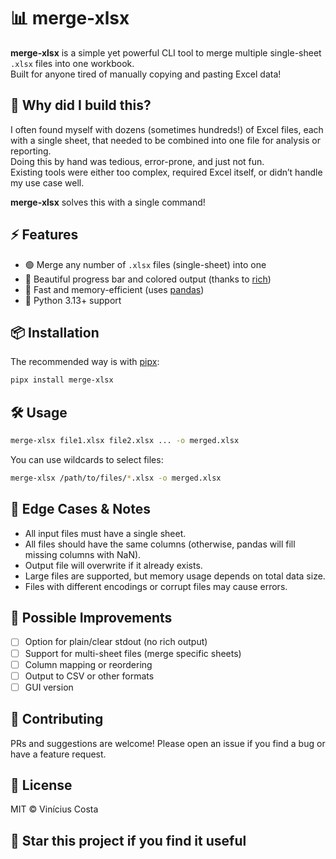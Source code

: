 # 📊 merge-xlsx

**merge-xlsx** is a simple yet powerful CLI tool to merge multiple single-sheet `.xlsx` files into one workbook.  
Built for anyone tired of manually copying and pasting Excel data!

## 🚀 Why did I build this?

I often found myself with dozens (sometimes hundreds!) of Excel files, each with a single sheet, that needed to be combined into one file for analysis or reporting.  
Doing this by hand was tedious, error-prone, and just not fun.  
Existing tools were either too complex, required Excel itself, or didn’t handle my use case well.

**merge-xlsx** solves this with a single command!

## ⚡️ Features

- 🟢 Merge any number of `.xlsx` files (single-sheet) into one
- 🎨 Beautiful progress bar and colored output (thanks to [rich](https://github.com/Textualize/rich))
- 🏃 Fast and memory-efficient (uses [pandas](https://pandas.pydata.org/))
- 🐍 Python 3.13+ support

## 📦 Installation

The recommended way is with [pipx](https://pypa.github.io/pipx/):

```sh
pipx install merge-xlsx
```

## 🛠 Usage

```sh
merge-xlsx file1.xlsx file2.xlsx ... -o merged.xlsx
```

You can use wildcards to select files:

```sh
merge-xlsx /path/to/files/*.xlsx -o merged.xlsx
```

## 🧩 Edge Cases & Notes

- All input files must have a single sheet.
- All files should have the same columns (otherwise, pandas will fill missing columns with NaN).
- Output file will overwrite if it already exists.
- Large files are supported, but memory usage depends on total data size.
- Files with different encodings or corrupt files may cause errors.

## 🚧 Possible Improvements

- [ ] Option for plain/clear stdout (no rich output)
- [ ] Support for multi-sheet files (merge specific sheets)
- [ ] Column mapping or reordering
- [ ] Output to CSV or other formats
- [ ] GUI version

## 🤝 Contributing

PRs and suggestions are welcome!
Please open an issue if you find a bug or have a feature request.

## 📄 License

MIT © Vinícius Costa

## 🌟 Star this project if you find it useful
